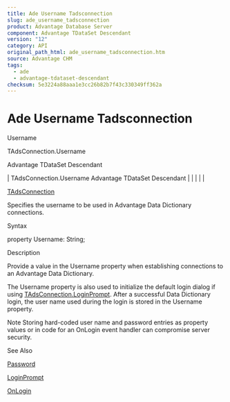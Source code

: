 ```yaml
---
title: Ade Username Tadsconnection
slug: ade_username_tadsconnection
product: Advantage Database Server
component: Advantage TDataSet Descendant
version: "12"
category: API
original_path_html: ade_username_tadsconnection.htm
source: Advantage CHM
tags:
  - ade
  - advantage-tdataset-descendant
checksum: 5e3224a88aaa1e3cc26b82b7f43c330349ff362a
---
```


# Ade Username Tadsconnection

Username

TAdsConnection.Username

Advantage TDataSet Descendant

| TAdsConnection.Username  Advantage TDataSet Descendant |  |  |  |  |

[TAdsConnection](ade_tadsconnection_7.md)

Specifies the username to be used in Advantage Data Dictionary connections.

Syntax

property Username: String;

Description

Provide a value in the Username property when establishing connections to an Advantage Data Dictionary.

The Username property is also used to initialize the default login dialog if using [TAdsConnection.LoginPrompt](ade_loginprompt_tadsconnection.md). After a successful Data Dictionary login, the user name used during the login is stored in the Username property.

Note Storing hard-coded user name and password entries as property values or in code for an OnLogin event handler can compromise server security.

See Also

[Password](ade_password.md)

[LoginPrompt](ade_loginprompt_tadsconnection.md)

[OnLogin](ade_onlogin_tadsconnection.md)
